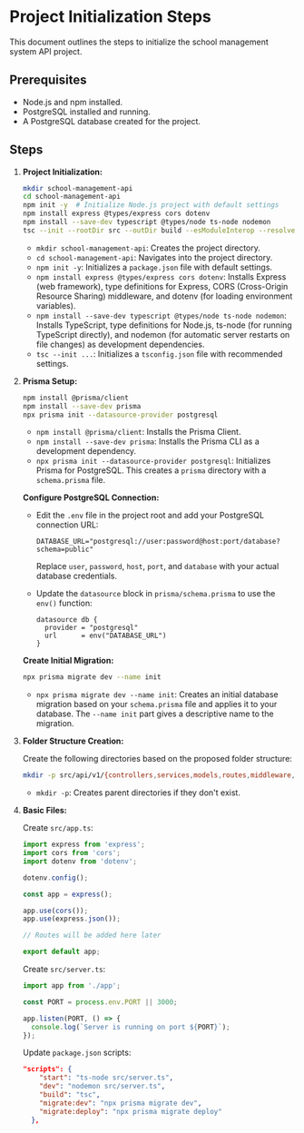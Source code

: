 # Project Initialization Steps

This document outlines the steps to initialize the school management system API project.

## Prerequisites

*   Node.js and npm installed.
*   PostgreSQL installed and running.
*   A PostgreSQL database created for the project.

## Steps

1.  **Project Initialization:**

    ```bash
    mkdir school-management-api
    cd school-management-api
    npm init -y  # Initialize Node.js project with default settings
    npm install express @types/express cors dotenv
    npm install --save-dev typescript @types/node ts-node nodemon
    tsc --init --rootDir src --outDir build --esModuleInterop --resolveJsonModule --lib es6 --module commonjs --allowJs true --noImplicitAny true
    ```

    *   `mkdir school-management-api`: Creates the project directory.
    *   `cd school-management-api`: Navigates into the project directory.
    *   `npm init -y`: Initializes a `package.json` file with default settings.
    *   `npm install express @types/express cors dotenv`: Installs Express (web framework), type definitions for Express, CORS (Cross-Origin Resource Sharing) middleware, and dotenv (for loading environment variables).
    *   `npm install --save-dev typescript @types/node ts-node nodemon`: Installs TypeScript, type definitions for Node.js, ts-node (for running TypeScript directly), and nodemon (for automatic server restarts on file changes) as development dependencies.
    *   `tsc --init ...`: Initializes a `tsconfig.json` file with recommended settings.

2.  **Prisma Setup:**

    ```bash
    npm install @prisma/client
    npm install --save-dev prisma
    npx prisma init --datasource-provider postgresql
    ```
    *  `npm install @prisma/client`: Installs the Prisma Client.
    *   `npm install --save-dev prisma`: Installs the Prisma CLI as a development dependency.
    *   `npx prisma init --datasource-provider postgresql`: Initializes Prisma for PostgreSQL. This creates a `prisma` directory with a `schema.prisma` file.

    **Configure PostgreSQL Connection:**

    *   Edit the `.env` file in the project root and add your PostgreSQL connection URL:

        ```
        DATABASE_URL="postgresql://user:password@host:port/database?schema=public"
        ```

        Replace `user`, `password`, `host`, `port`, and `database` with your actual database credentials.

    *   Update the `datasource` block in `prisma/schema.prisma` to use the `env()` function:

        ```prisma
        datasource db {
          provider = "postgresql"
          url      = env("DATABASE_URL")
        }
        ```

    **Create Initial Migration:**

    ```bash
    npx prisma migrate dev --name init
    ```

    *   `npx prisma migrate dev --name init`: Creates an initial database migration based on your `schema.prisma` file and applies it to your database. The `--name init` part gives a descriptive name to the migration.

3.  **Folder Structure Creation:**

    Create the following directories based on the proposed folder structure:

    ```bash
    mkdir -p src/api/v1/{controllers,services,models,routes,middleware,utils} src/config src/utils tests
    ```
    * `mkdir -p`: Creates parent directories if they don't exist.

4. **Basic Files:**

    Create `src/app.ts`:

    ```typescript
    import express from 'express';
    import cors from 'cors';
    import dotenv from 'dotenv';

    dotenv.config();

    const app = express();

    app.use(cors());
    app.use(express.json());

    // Routes will be added here later

    export default app;

    ```

    Create `src/server.ts`:
    ```typescript
    import app from './app';

    const PORT = process.env.PORT || 3000;

    app.listen(PORT, () => {
      console.log(`Server is running on port ${PORT}`);
    });
    ```

    Update `package.json` scripts:
    ```json
    "scripts": {
        "start": "ts-node src/server.ts",
        "dev": "nodemon src/server.ts",
        "build": "tsc",
        "migrate:dev": "npx prisma migrate dev",
        "migrate:deploy": "npx prisma migrate deploy"
      },